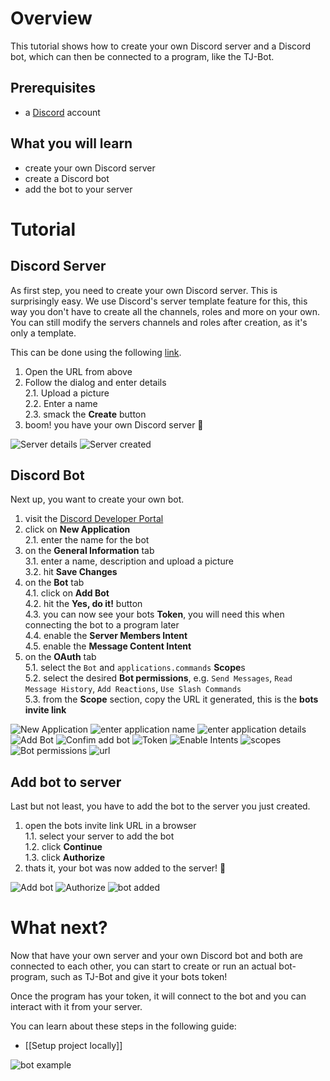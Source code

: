 # Overview

This tutorial shows how to create your own Discord server and a Discord bot, which can then be connected to a program, like the TJ-Bot.

## Prerequisites
* a [Discord](https://discord.com/) account

## What you will learn
* create your own Discord server
* create a Discord bot
* add the bot to your server

# Tutorial

## Discord Server

As first step, you need to create your own Discord server. This is surprisingly easy.
We use Discord's server template feature for this, this way you don't have to create all the channels, roles and more on your own.
You can still modify the servers channels and roles after creation, as it's only a template.

This can be done using the following [link](https://discord.new/WhtXEUZeFdTg).

1. Open the URL from above
2. Follow the dialog and enter details  
  2.1. Upload a picture  
  2.2. Enter a name  
  2.3. smack the **Create** button
3. boom! you have your own Discord server 🎉 

![Server details](https://user-images.githubusercontent.com/49957334/194017378-c2c2fb65-4235-41d9-ac23-673a9fa178c4.png)
![Server created](https://user-images.githubusercontent.com/49957334/194017750-1e9c1316-fef9-4718-9cd9-5f8dbf8dcaa0.png)


## Discord Bot

Next up, you want to create your own bot.

1. visit the [Discord Developer Portal](https://discord.com/developers/applications)
2. click on **New Application**  
  2.1. enter the name for the bot
3. on the **General Information** tab  
  3.1. enter a name, description and upload a picture  
  3.2. hit **Save Changes**
4. on the **Bot** tab  
  4.1. click on **Add Bot**  
  4.2. hit the **Yes, do it!** button  
  4.3. you can now see your bots **Token**, you will need this when connecting the bot to a program later  
  4.4. enable the **Server Members Intent**  
  4.5. enable the **Message Content Intent**  
5. on the **OAuth** tab  
  5.1. select the `Bot` and `applications.commands` **Scope**s  
  5.2. select the desired **Bot permissions**, e.g. `Send Messages`, `Read Message History`, `Add Reactions`, `Use Slash Commands`  
  5.3. from the **Scope** section, copy the URL it generated, this is the **bots invite link**

![New Application](https://i.imgur.com/X1M7F0d.png)
![enter application name](https://i.imgur.com/pxRTzGc.png)
![enter application details](https://i.imgur.com/TvsyJTc.png)
![Add Bot](https://i.imgur.com/8jshb9M.png)
![Confim add bot](https://i.imgur.com/vps9yLt.png)
![Token](https://i.imgur.com/l0UZPD3.png)
![Enable Intents](https://i.imgur.com/Hi4bkCZ.png)
![scopes](https://i.imgur.com/8x6WjDT.png)
![Bot permissions](https://i.imgur.com/wJaE5dh.png)
![url](https://i.imgur.com/j7yVKeM.png)

## Add bot to server

Last but not least, you have to add the bot to the server you just created.

1. open the bots invite link URL in a browser  
  1.1. select your server to add the bot  
  1.2. click **Continue**  
  1.3. click **Authorize**
2. thats it, your bot was now added to the server! 🎉 

![Add bot](https://i.imgur.com/ceaemII.png)
![Authorize](https://i.imgur.com/239LT0n.png)
![bot added](https://i.imgur.com/jjPzxaZ.png)

# What next?

Now that have your own server and your own Discord bot and both are connected to each other, you can start to create or run an actual bot-program, such as TJ-Bot and give it your bots token!

Once the program has your token, it will connect to the bot and you can interact with it from your server.

You can learn about these steps in the following guide:
* [[Setup project locally]]

![bot example](https://i.imgur.com/TIewgLt.png)